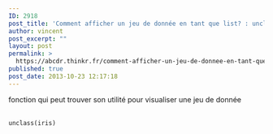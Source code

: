```yaml
---
ID: 2918
post_title: 'Comment afficher un jeu de donnée en tant que list? : unclass'
author: vincent
post_excerpt: ""
layout: post
permalink: >
  https://abcdr.thinkr.fr/comment-afficher-un-jeu-de-donnee-en-tant-que-list-unclass/
published: true
post_date: 2013-10-23 12:17:18
---
```

fonction qui peut trouver son utilité pour visualiser une jeu de donnée<br /><br /> <pre><code>unclass(iris)</pre>